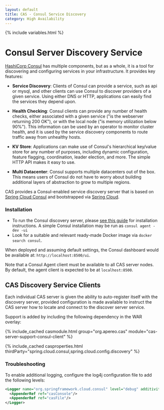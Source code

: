 ```yaml
---
layout: default
title: CAS - Consul Service Discovery
category: High Availability
---
```

{% include variables.html %}


# Consul Server Discovery Service

[HashiCorp Consul](https://www.consul.io) has multiple components, but as a whole, it is a tool for discovering and configuring services in your infrastructure. It provides key features:

- **Service Discovery**: Clients of Consul can provide a service, such as api or mysql, and other clients can use Consul to discover providers of a given service. Using either DNS or HTTP, applications can easily find the services they depend upon.

- **Health Checking**: Consul clients can provide any number of health checks, either associated with a given service ("is the webserver returning 200 OK"), or with the local node ("is memory utilization below 90%"). This information can be used by an operator to monitor cluster health, and it is used by the service discovery components to route traffic away from unhealthy hosts.

- **KV Store**: Applications can make use of Consul's hierarchical key/value store for any number of purposes, including dynamic configuration, feature flagging, coordination, leader election, and more. The simple HTTP API makes it easy to use.

- **Multi Datacenter**: Consul supports multiple datacenters out of the box. This means users of Consul do not have to worry about building additional layers of abstraction to grow to multiple regions.

CAS provides a Consul-enabled service discovery server that is based on [Spring Cloud Consul](https://cloud.spring.io/spring-cloud-consul/) and bootstrapped via [Spring Cloud](http://cloud.spring.io/spring-cloud-static/spring-cloud.html).

### Installation

- To run the Consul discovery server, please [see this guide](https://www.consul.io/) for installation instructions. A simple Consul installation may be run as `consul agent -dev -ui`
- Look for a suitable and relevant ready-made Docker image via `docker search consul`.

When deployed and assuming default settings, the Consul dashboard would be available at: `http://localhost:8500/ui`.

Note that a Consul Agent client must be available to all CAS server nodes. By default, the agent client is expected to be at `localhost:8500`. 

## CAS Discovery Service Clients

Each individual CAS server is given the ability to auto-register itself with the discovery server, provided configuration is made available to instruct the CAS server how to locate and connect to the discover server service.

Support is added by including the following dependency in the WAR overlay:

{% include_cached casmodule.html group="org.apereo.cas" module="cas-server-support-consul-client" %}

{% include_cached casproperties.html thirdParty="spring.cloud.consul,spring.cloud.config.discovery" %}

### Troubleshooting

To enable additional logging, configure the log4j configuration file to add the following levels:

```xml
<Logger name="org.springframework.cloud.consul" level="debug" additivity="false">
  <AppenderRef ref="casConsole"/>
  <AppenderRef ref="casFile"/>
</Logger>
```
